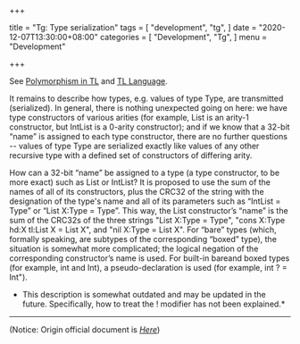 +++

title = "Tg: Type serialization"
tags = [
    "development",
    "tg",
]
date = "2020-12-07T13:30:00+08:00"
categories = [
    "Development",
    "Tg",
]
menu = "Development"

+++

See [Polymorphism in TL](post/dev_202012071321/) and [TL Language](post/dev_202012071315).

It remains to describe how types, e.g. values of type Type, are transmitted (serialized). In general, there is nothing unexpected going on here: we have type constructors of various arities (for example, List is an arity-1 constructor, but IntList is a 0-arity constructor); and if we know that a 32-bit “name” is assigned to each type constructor, there are no further questions -- values of type Type are serialized exactly like values of any other recursive type with a defined set of constructors of differing arity.

How can a 32-bit “name” be assigned to a type (a type constructor, to be more exact) such as List or IntList? It is proposed to use the sum of the names of all of its constructors, plus the CRC32 of the string with the designation of the type's name and all of its parameters such as “IntList = Type” or “List X:Type = Type”. This way, the List constructor’s “name” is the sum of the CRC32s of the three strings "List X:Type = Type", "cons X:Type hd:X tl:List X = List X", and "nil X:Type = List X". For “bare” types (which, formally speaking, are subtypes of the corresponding “boxed” type), the situation is somewhat more complicated; the logical negation of the corresponding constructor’s name is used. For built-in bareand boxed types (for example, int and Int), a pseudo-declaration is used (for example, int ? = Int").

* This description is somewhat outdated and may be updated in the future. Specifically, how to treat the ! modifier has not been explained.*

<!--more-->

------------------

(Notice: Origin official document is [*Here*](https://core.telegram.org/mtproto/description  'Type serialization'))